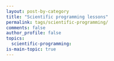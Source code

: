 ```yaml
---
layout: post-by-category
title: "Scientific programming lessons"
permalink: tags/scientific-programming/
comments: false
author_profile: false
topics:
  scientific-programming:
is-main-topic: true
---
```

